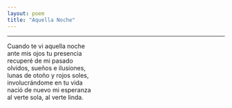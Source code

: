 ```yaml
---
layout: poem
title: "Aquella Noche"
---
```


-----

Cuando te vi aquella noche<br>
ante mis ojos tu presencia<br>
recuperé de mi pasado<br>
olvidos, sueños e ilusiones,<br>
lunas de otoño y rojos soles,<br>
involucrándome en tu vida<br>
nació de nuevo mi esperanza<br>
al verte sola, al verte linda.